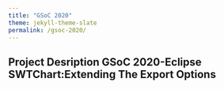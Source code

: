 ```yaml
---
title: "GSoC 2020"
theme: jekyll-theme-slate
permalink: /gsoc-2020/
---
```

## Project Desription GSoC 2020-Eclipse SWTChart:Extending The Export Options
